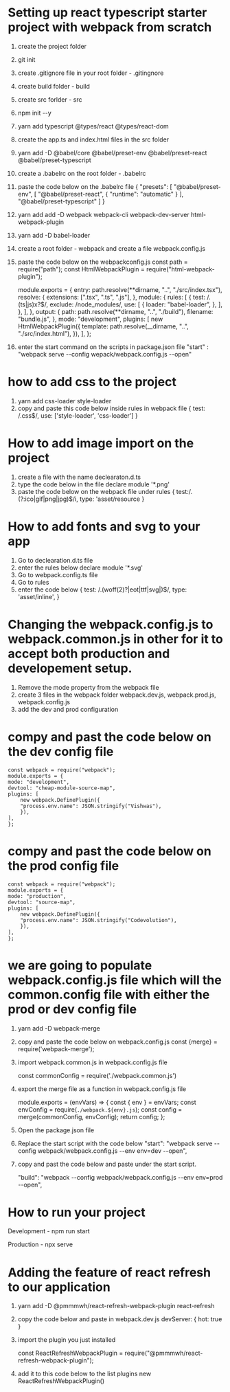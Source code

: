 # Setting up react typescript starter project with webpack from scratch

1. create the project folder
2. git init
3. create .gitignore file in your root folder - .gitingnore
4. create build folder - build
5. create src forlder - src
6. npm init --y
7. yarn add typescript @types/react @types/react-dom
8. create the app.ts and index.html files in the src folder
9. yarn add -D @babel/core @babel/preset-env @babel/preset-react @babel/preset-typescript
10. create a .babelrc on the root folder - .babelrc
11. paste the code below on the .babelrc file
    {
    "presets": [
    "@babel/preset-env",
    [
    "@babel/preset-react",
    {
    "runtime": "automatic"
    }
    ],
    "@babel/preset-typescript"
    ]
    }
12. yarn add add -D webpack webpack-cli webpack-dev-server html-webpack-plugin
13. yarn add -D babel-loader
14. create a root folder - webpack and create a file webpack.config.js
15. paste the code below on the webpackconfig.js
    const path = require("path");
    const HtmlWebpackPlugin = require("html-webpack-plugin");

    module.exports = {
    entry: path.resolve(**dirname, "..", "./src/index.tsx"),
    resolve: {
    extensions: [".tsx", ".ts", ".js"],
    },
    module: {
    rules: [
    {
    test: /\.(ts|js)x?$/,
    exclude: /node_modules/,
    use: [
    {
    loader: "babel-loader",
    },
    ],
    },
    ],
    },
    output:
    {
    path: path.resolve(**dirname, "..", "./build"),
    filename: "bundle.js",
    },
    mode: "development",
    plugins: [
    new HtmlWebpackPlugin({
    template: path.resolve(__dirname, "..", "./src/index.html"),
    }),
    ],
    };

16. enter the start command on the scripts in package.json file
    "start" : "webpack serve --config wepack/webpack.config.js --open"

# how to add css to the project

1.  yarn add css-loader style-loader
2.  copy and paste this code below inside rules in webpack file
    {
    test: /\.css$/,
    use: ['style-loader', 'css-loader']
    }

# How to add image import on the project

1. create a file with the name declearaton.d.ts
2. type the code below in the file
   declare module '\*.png'
3. paste the code below on the webpack file under rules
   {
   test:/\.(?:ico|gif|png|jpg)$/i,
   type: 'asset/resource
   }

# How to add fonts and svg to your app

1. Go to declearation.d.ts file
2. enter the rules below
   declare module '\*.svg'
3. Go to webpack.config.ts file
4. Go to rules
5. enter the code below
   {
   test: /\.(woff(2)?|eot|ttf|svg|)$/,
   type: 'asset/inline',
   }

# Changing the webpack.config.js to webpack.common.js in other for it to accept both production and developement setup.

1. Remove the mode property from the
   webpack file
2. create 3 files in the webpack folder
   webpack.dev.js, webpack.prod.js, webpack.config.js
3. add the dev and prod configuration

# compy and past the code below on the dev config file

    const webpack = require("webpack");
    module.exports = {
    mode: "development",
    devtool: "cheap-module-source-map",
    plugins: [
        new webpack.DefinePlugin({
        "process.env.name": JSON.stringify("Vishwas"),
        }),
    ],
    };

# compy and past the code below on the prod config file

    const webpack = require("webpack");
    module.exports = {
    mode: "production",
    devtool: "source-map",
    plugins: [
        new webpack.DefinePlugin({
        "process.env.name": JSON.stringify("Codevolution"),
        }),
    ],
    };

# we are going to populate webpack.config.js file which will the common.config file with either the prod or dev config file

1. yarn add -D webpack-merge
2. copy and paste the code below on
   webpack.config.js
   const {merge} = require('webpack-merge');
3. import webpack.common.js in
   webpack.config.js file

   const commonConfig = require('./webpack.common.js')

4. export the merge file as a function in webpack.config.js file

   module.exports = (envVars) => {
   const { env } = envVars;
   const envConfig = require(`./webpack.${env}.js`);
   const config = merge(commonConfig, envConfig);
   return config;
   };

5. Open the package.json file
6. Replace the start script with the code below
   "start": "webpack serve --config webpack/webpack.config.js --env env=dev --open",
7. copy and past the code below and paste under the start script.

   "build": "webpack --config webpack/webpack.config.js --env env=prod --open",

# How to run your project

Development - npm run start

Production - npx serve

# Adding the feature of react refresh to our application

1.  yarn add -D @pmmmwh/react-refresh-webpack-plugin react-refresh

2.  copy the code below and paste in webpack.dev.js
    devServer: {
    hot: true
    }
3.  import the plugin you just installed

    const ReactRefreshWebpackPlugin = require("@pmmmwh/react-refresh-webpack-plugin");

4.  add it to this code below to the list plugins
    new ReactRefreshWebpackPlugin()
